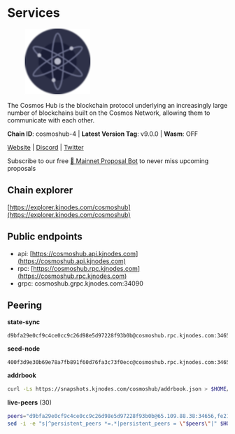 # Services

<figure><img src="https://raw.githubusercontent.com/kj89/cosmos-images/main/logos/cosmoshub.png" width="150" alt=""><figcaption></figcaption></figure>

The Cosmos Hub is the blockchain protocol underlying an  increasingly large number of blockchains built on the  Cosmos Network, allowing them to communicate with each other.

**Chain ID**: cosmoshub-4 | **Latest Version Tag**: v9.0.0 | **Wasm**: OFF

[Website](https://hub.cosmos.network) | [Discord](https://discord.gg/cosmosnetwork) | [Twitter](https://twitter.com/cosmoshub)



Subscribe to our free [🤖 Mainnet Proposal Bot](https://t.me/kjnodes_proposal_bot) to never miss upcoming proposals


## Chain explorer
[https://explorer.kjnodes.com/cosmoshub](https://explorer.kjnodes.com/cosmoshub)

## Public endpoints

* api: [https://cosmoshub.api.kjnodes.com](https://cosmoshub.api.kjnodes.com)
* rpc: [https://cosmoshub.rpc.kjnodes.com](https://cosmoshub.rpc.kjnodes.com)
* grpc: cosmoshub.grpc.kjnodes.com:34090

## Peering

**state-sync**

```text
d9bfa29e0cf9c4ce0cc9c26d98e5d97228f93b0b@cosmoshub.rpc.kjnodes.com:34656
```

**seed-node**

```text
400f3d9e30b69e78a7fb891f60d76fa3c73f0ecc@cosmoshub.rpc.kjnodes.com:34659
```

**addrbook**
```bash
curl -Ls https://snapshots.kjnodes.com/cosmoshub/addrbook.json > $HOME/.gaia/config/addrbook.json
```

**live-peers** (30)
```bash
peers="d9bfa29e0cf9c4ce0cc9c26d98e5d97228f93b0b@65.109.88.38:34656,fe21dd474640247888fc7c4dce82da8da08a8bfd@135.181.113.227:26656,1da54d20c7339713f1d6d28dd2117087dd33d0ca@5.9.59.145:26656,2532ad5b2f93fd521e97dbc3562db711df4bd763@65.109.88.70:26656,ca5011c44fd74d95e7fca487c69e301df195750c@65.108.122.246:26726,f05ddce65f1e75babe01d05fef1bce5d8ffe0972@54.177.181.170:26656,fd4d63438f9e69da0220c7d97bc4cead5e12fcdd@195.201.63.87:26666,2286eeee09fcf37e768dfffc0db8c821b9231b7b@204.16.244.78:26656,222385f3ce7f55f9c01c23f2ee340ed9548b18fa@35.222.169.98:26656,c0e99d6797507c8ba3e97afda4400c9e9d986495@148.251.132.176:26656,e3f76b923d03fc99510b31049144e22d8f0f0587@65.108.193.249:2010,7dd34d8d3880bc48eff3e47b941d06bd1941a962@93.115.25.106:26656,b6b9bc1a0c18d12be759111bb3a0d9a8958120c7@57.128.20.184:26656,e0ab6c5cc86959853f499236b8297344802ac5f4@5.161.139.201:26656,6a45e3655209dacddedf735a898ccfcae085abec@65.109.182.72:26656,32bdba6ced12cdf2e534566e6c3d66ee2f7ef494@84.244.95.229:26656,1279eae188599463661c3e2b9ab492615a6d7079@65.108.235.32:2010,0eeb20e044d632b279e67f2fe91f50e4fceab1fd@159.223.223.84:26656,322efd4fdc72a189a2fc8b2b597927831df2bbed@128.0.51.9:26656,f6f5d71d0b9e29f2b86f47ce0d62b059b53009fc@74.118.143.238:26656,1997e68bf205bedeed0c4723786bf03464987dc1@77.87.108.21:26656,11de8a73123ce854241cfa9687921c544b83d5d9@141.94.100.228:26656,61afb0f37c02031f285f6b27ead2a3e7a97cc28a@35.212.34.104:26656,803abd0b6b0478ab7f7e38dbda89902ca67f8778@65.21.90.137:11956,1cce99042f884d669e7287e3e362bff8e385c63e@46.4.79.183:26726,e2b3cba06a28ff811e72f23d0e025c9354ed680d@35.206.163.4:26656,9edd51012df3a09395a48eb68a84723d6308e08c@35.212.116.100:26656,ee767901f4a7eaf44603ef0a5b6e5edac118ba1e@74.118.136.149:26656,3c99aba53d77d9b86efb9a7a74037761360086e6@18.139.147.9:26656,9e14c8c48776a789f7029e88c260b2a6cbbf1417@35.212.85.141:26656"
sed -i -e "s|^persistent_peers *=.*|persistent_peers = \"$peers\"|" $HOME/.gaia/config/config.toml
```
